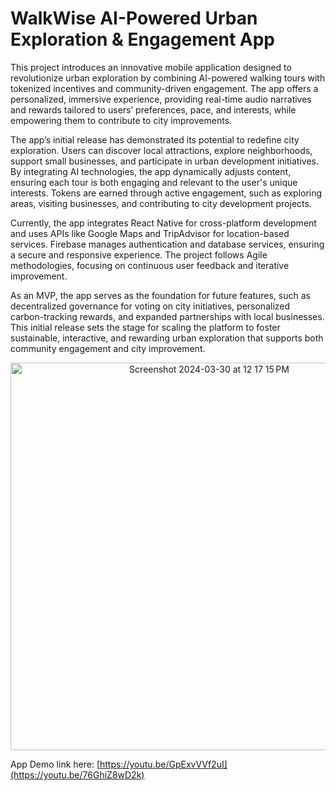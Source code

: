 # WalkWise AI-Powered Urban Exploration & Engagement App

This project introduces an innovative mobile application designed to revolutionize urban exploration by combining AI-powered walking tours with tokenized incentives and community-driven engagement. The app offers a personalized, immersive experience, providing real-time audio narratives and rewards tailored to users’ preferences, pace, and interests, while empowering them to contribute to city improvements.

The app’s initial release has demonstrated its potential to redefine city exploration. Users can discover local attractions, explore neighborhoods, support small businesses, and participate in urban development initiatives. By integrating AI technologies, the app dynamically adjusts content, ensuring each tour is both engaging and relevant to the user's unique interests. Tokens are earned through active engagement, such as exploring areas, visiting businesses, and contributing to city development projects.

Currently, the app integrates React Native for cross-platform development and uses APIs like Google Maps and TripAdvisor for location-based services. Firebase manages authentication and database services, ensuring a secure and responsive experience. The project follows Agile methodologies, focusing on continuous user feedback and iterative improvement.

As an MVP, the app serves as the foundation for future features, such as decentralized governance for voting on city initiatives, personalized carbon-tracking rewards, and expanded partnerships with local businesses. This initial release sets the stage for scaling the platform to foster sustainable, interactive, and rewarding urban exploration that supports both community engagement and city improvement.

<p align="center">
<img width="620" alt="Screenshot 2024-03-30 at 12 17 15 PM" src="https://github.com/Dilnazzzz/Walk-Wise-AI-Audio-Walking-Tour-App/assets/76237763/ac2166ce-cd09-48b3-873e-0720e1da2acc">
</p>

App Demo link here:
[https://youtu.be/GpExvVVf2uI](https://youtu.be/76GhiZ8wD2k)


